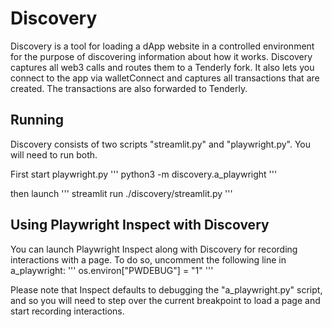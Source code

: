 # Discovery

Discovery is a tool for loading a dApp website in a controlled environment for the purpose of discovering information about how it works. Discovery captures all web3 calls and routes them to a Tenderly fork. It also lets you connect to the app via walletConnect and captures all transactions that are created. The transactions are also forwarded to Tenderly. 

## Running 

Discovery consists of two scripts "streamlit.py" and "playwright.py". You will need to run both. 

First start playwright.py
'''
python3 -m discovery.a_playwright
'''

then launch
'''
streamlit run ./discovery/streamlit.py
'''

## Using Playwright Inspect  with Discovery

You can launch Playwright Inspect along with Discovery for recording interactions with a page. To do so, uncomment the following line in a_playwright:
'''
os.environ["PWDEBUG"] = "1"
'''

Please note that Inspect defaults to debugging the "a_playwright.py" script, and so you will need to step over the current breakpoint to load a page and start recording interactions. 
